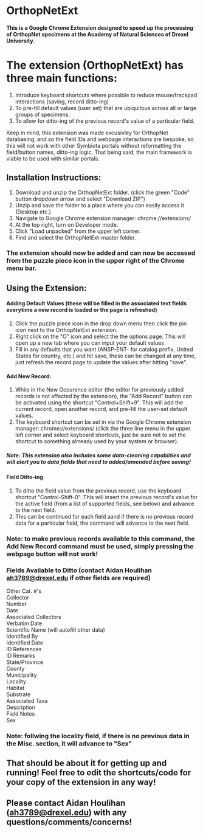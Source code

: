 # OrthopNetExt

#### This is a Google Chrome Extension designed to speed up the processing of OrthopNet specimens at the Academy of Natural Sciences of Drexel University.

# The extension (OrthopNetExt) has three main functions:

1. Introduce keyboard shortcuts where possible to reduce mouse/trackpad interactions (saving, record ditto-ing)
2. To pre-fill default values (user set) that are ubiquitous across all or large groups of specimens. 
3. To allow for ditto-ing of the previous record's value of a particular field. 

Keep in mind, this extension was made excusivley for OrthopNet databasing, and so the field IDs and webpage interactions are bespoke, so this
will not work with other Symbiota portals without reformatting the field/button names, ditto-ing logic. That being said, the main framework is viable to
be used with similar portals.

## Installation Instructions:

1. Download and unzip the OrthopNetExt folder. (click the green "Code" button dropdown arrow and select "Download ZIP")
2. Unzip and save the folder to a place where you can easily access it (Desktop etc.)
3. Navigate to Google Chrome extension manager: chrome://extensions/ 
4. At the top right, turn on Developer mode.
5. Click "Load unpacked" from the upper left corner.
6. Find and select the OrthopNetExt-master folder.

### The extension should now be added and can now be accessed from the puzzle piece icon in the upper right of the Chrome menu bar.

## Using the Extension:

#### Adding Default Values (these will be filled in the associated text fields everytime a new record is loaded or the page is refreshed)

1. Click the puzzle piece icon in the drop down menu then click the pin icon next to the OrthopNetExt extension.
2. Right click on the "O" icon and select the the options page. This will open up a new tab where you can input your default values
3. Fill in any defaults that you want (ANSP-ENT- for catalog prefix, United States for country, etc.) and hit save, these can be changed at any time, 
   just refresh the record page to update the values after hitting "save".
   
#### Add New Record:

1. While in the New Occurence editor (the editor for previously added records is not affected by the extension), the "Add Record" button can be
    activated using the shortcut "Control+Shift+9". This will add the current record, open another record, and pre-fill the user-set default values.
2. The keyboard shortcut can be set in via the Google Chrome extension manager: chrome://extensions/  (click the three line menu in the upper left
    corner and select keyboard shortcuts, just be sure not to set the shortcut to something alrready used by your system or browser).

##### Note: This extension also includes some data-cleaning capablities and will alert you to data fields that need to added/amended before saving!

#### Field Ditto-ing

1. To ditto the field value from the previous record, use the keyboard shortcut "Control-Shift-0". This will insert the previous record's value for 
    the active field (from a list of supported fields, see below) and advance to the next field.
2. This can be continued for each field aand if there is no previous record data for a particular field, the command will advance to the next field.

### Note: to make previous records available to this command, the Add New Record command must be used, simply pressing the webpage button will not work!
      
### Fields Available to Ditto (contact Aidan Houlihan ah3789@drexel.edu if other fields are required)

Other Cat. #'s\
Collector\
Number\
Date\
Associated Collectors\
Verbatim Date\
Scientific Name (will autofill other data)\
Identified By\
Identified Date\
ID References\
ID Remarks\
State/Province\
County\
Municipality\
Locality\
Habitat\
Substrate\
Associated Taxa\
Description\
Field Notes\
Sex

### Note: follwing the locality field, if there is no previous data in the Misc. section, it will advance to "Sex"

## That should be about it for getting up and running! Feel free to edit the shortcuts/code for your copy of the extension in any way!

## Please contact Aidan Houlihan (ah3789@drexel.edu) with any questions/comments/concerns!


  
   
   
   
   
   
